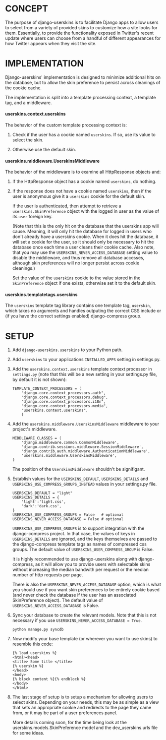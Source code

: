 
# CONCEPT

The purpose of django-userskins is to facilitate Django apps
to allow users to select from a variety of provided skins
to customize how a site looks for them. Essentially, to
provide the functionality exposed in Twitter's recent
update where users can choose from a handful of different
appearances for how Twitter appears when they visit the
site.


# IMPLEMENTATION

Django-userskins' implementation is designed to minimize
additional hits on the database, but to allow the skin
preference to persist across cleanings of the cookie cache.

The implementation is split into a template processing context,
a template tag, and a middleware.

#### userskins.context.userskins

The behavior of the custom template processing context
is:

1.  Check if the user has a cookie named ``userskins``.
    If so, use its value to select the skin.

2.  Otherwise use the default skin.

#### userskins.middleware.UserskinsMiddleware

The behavior of the middleware is to examine all
HttpResponse objects and:

1.  If the HttpResponse object has a cookie named
    ``userskins``, do nothing.

2.  If the response does not have a cookie named ``userskins``,
    then if the user is anonymous give it a ``userskins`` cookie
    for the default skin.

    If the user is authenticated, then attempt to retrieve a
    ``userskins.SkinPreference`` object with the logged in user
    as the value of its ``user`` foreign key.

    (Note that this is the only hit on the database that the
    userskins app will cause. Meaning, it will only hit the
    database for logged in users who don't already have a
    userskins cookie. When it does hit the database, it will
    set a cookie for the user, so it should only be necessary
    to hit the database once each time a user cleans their
    cookie cache. Also note, that you may use the
    ``USERSKINS_NEVER_ACCESS_DATABASE`` setting value to
    disable the middleware, and thus remove all database
    accesses, although skin preferences will no longer
    persist across cookie cleanings.)

    Set the value of the ``userskins`` cookie to the value stored
    in the ``SkinPreference`` object if one exists, otherwise set
    it to the default skin.

#### userskins.templatetags.userskins

The ``userskins`` template tag library contains one template
tag, ``userskin``, which takes no arguments and handles outputing
the correct CSS include or (if you have the correct settings enabled)
django-compress group.


# SETUP

1.  Add ``django-userskins.userskins`` to your Python path.

2.  Add ``userskins`` to your applications ``INSTALLED_APPS``
    setting in settings.py.

3.  Add the ``userskins.context.userskins`` template context
    processor in ``settings.py`` (note that this will be a
    new setting in your settings.py file, by default it is
    not shown):

        TEMPLATE_CONTEXT_PROCESSORS = (
            "django.core.context_processors.auth",
            "django.core.context_processors.debug",
            "django.core.context_processors.i18n",
            "django.core.context_processors.media",
            "userskins.context.userskins",
            )

4.  Add the ``userskins.middleware.UserskinsMiddleware``
    middleware to your project's middleware.

        MIDDLEWARE_CLASSES = (
            'django.middleware.common.CommonMiddleware',
            'django.contrib.sessions.middleware.SessionMiddleware',
            'django.contrib.auth.middleware.AuthenticationMiddleware',
            'userskins.middleware.UserskinsMiddleware',
        )

    The position of the ``UserskinsMiddleware`` shouldn't be
    signifigant.

5.  Establish values for the ``USERSKINS_DEFAULT``, ``USERSKINS_DETAILS``
    and ``USERSKINS_USE_COMPRESS_GROUPS_INSTEAD`` values in your
    settings.py file.

        USERSKINS_DEFAULT = "light"
        USERSKINS_DETAILS = {
            'light':'light.css',
            'dark':'dark.css',
        }
        USERSKINS_USE_COMPRESS_GROUPS = False   # optional
        USERSKINS_NEVER_ACCESS_DATABASE = False # optional

    ``USERSKINS_USE_COMPRESS_GROUPS`` is to support integration
    with the django-compress project. In that case, the values of keys
    in ``USERSKINS_DETAILS`` are ignored, and the keys themselves are
    passed to the django-compress template tags as names of compressed
    css groups. The default value of ``USERSKINS_USER_COMPRESS_GROUP``
    is False.

    It is highly recommended to use django-userskins along with
    django-compress, as it will allow you to provide users with
    selectable skins without increasing the median bandwith per
    request or the median number of http requests per page.

    There is also the ``USERSKINS_NEVER_ACCESS_DATABASE`` option,
    which is what you should use if you want skin preferences to
    be entirely cookie based (and never check the database if
    the user has an associated SkinPreference object). The default
    value of ``USERSKINS_NEVER_ACCESS_DATABASE`` is False.

7.  Sync your database to create the relevant models.
    Note that this is not necessary if you use
    ``USERSKINS_NEVER_ACCESS_DATABASE = True``.

        python manage.py syncdb

8.  Now modify your base template (or wherever you want to use skins)
    to resemble this code:

        {% load userskins %}
        <html><head>
        <title> Some title </title>
        {% userskin %}
        </head>
        <body>
        {% block content %}{% endblock %}
        </body>
        </html>

9.  The last stage of setup is to setup a mechanism for
    allowing users to select skins. Depending on your needs,
    this may be as simple as a view that sets an appropriate
    cookie and redirects to the page they came from, or it may
    be part of a user preferences panel.

    More details coming soon, for the time being look at the
    userskins.models.SkinPreference model and the
    dev_userskins.urls file for some ideas.